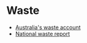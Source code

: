 # Waste

- [Australia's waste account](https://www.abs.gov.au/statistics/environment/environmental-management/waste-account-australia-experimental-estimates/latest-release)
- [National waste report](https://www.awe.gov.au/environment/protection/waste/publications/national-waste-reports)
